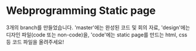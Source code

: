 # Webprogramming Static page 
3개의 branch를 만들었습니다. 
'master'에는 완성된 코드 및 회의 자료, 'design'에는 디자인 파일(code 또는 non-code)을, 'code'에는 static page를 만드는 html, css 등 코드 파일을 올려주세요!

